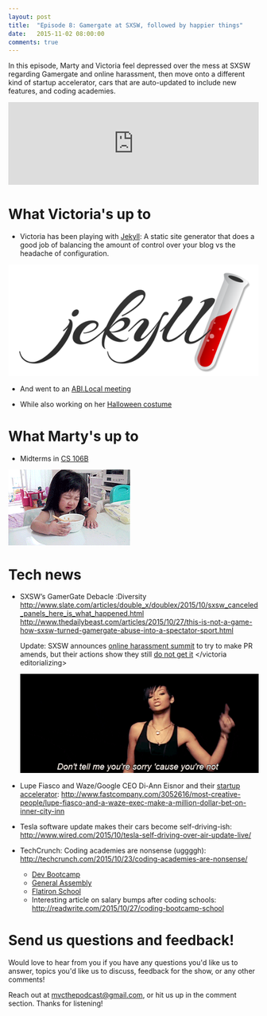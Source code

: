 ```yaml
---
layout: post
title:  "Episode 8: Gamergate at SXSW, followed by happier things"
date:   2015-11-02 08:00:00
comments: true
---
```


In this episode, Marty and Victoria feel depressed over the mess at SXSW regarding Gamergate and online harassment, then move onto a different kind of startup accelerator, cars that are auto-updated to include new features, and coding academies.

<iframe width="100%" height="166" scrolling="no" frameborder="no" src="https://w.soundcloud.com/player/?url=https%3A//api.soundcloud.com/tracks/231191838&amp;color=ff5500&amp;auto_play=false&amp;hide_related=false&amp;show_comments=true&amp;show_user=true&amp;show_reposts=false"></iframe>

# What Victoria's up to

- Victoria has been playing with [Jekyll](https://jekyllrb.com/): A static site generator that does a good job of balancing the amount of control over your blog vs the headache of configuration.

![Jekyll logo](/assets/jekyll.png)

- And went to an [ABI.Local meeting](http://local.anitaborg.org/)

- While also working on her [Halloween costume](https://instagram.com/p/9dwToDQ_8d/)

# What Marty's up to

- Midterms in [CS 106B](http://web.stanford.edu/class/cs106b/)

![midterms](/assets/cryingwhileeating.gif)

# Tech news

- SXSW’s GamerGate Debacle :Diversity <http://www.slate.com/articles/double_x/doublex/2015/10/sxsw_canceled_panels_here_is_what_happened.html> <http://www.thedailybeast.com/articles/2015/10/27/this-is-not-a-game-how-sxsw-turned-gamergate-abuse-into-a-spectator-sport.html>

  Update: SXSW announces [online harassment summit](http://www.sxsw.com/news/2015/sxsw-announces-march-12-online-harassment-summit) to try to make PR amends, but their actions show they still [do not get it](http://recode.net/2015/10/30/sxsw-bungles-announcement-of-online-harassment-summit-and-panelists-are-pulling-out/)  &lt;/victoria editorializing&gt;

  ![not sorry](/assets/rihanna-not-sorry.gif)

-  Lupe Fiasco and Waze/Google CEO Di-Ann Eisnor and their [startup accelerator](http://www.start.fund/): <http://www.fastcompany.com/3052616/most-creative-people/lupe-fiasco-and-a-waze-exec-make-a-million-dollar-bet-on-inner-city-inn> 

- Tesla software update makes their cars become self-driving-ish: <http://www.wired.com/2015/10/tesla-self-driving-over-air-update-live/>

- TechCrunch: Coding academies are nonsense (uggggh): <http://techcrunch.com/2015/10/23/coding-academies-are-nonsense/>
  - [Dev Bootcamp](http://devbootcamp.com/)
  - [General Assembly](https://generalassemb.ly)
  - [Flatiron School](http://flatironschool.com/)
  - Interesting article on salary bumps after coding schools: <http://readwrite.com/2015/10/27/coding-bootcamp-school>

# Send us questions and feedback!

Would love to hear from you if you have any questions you'd like us to answer, topics you'd like us to discuss, feedback for the show, or any other comments! 

Reach out at <mvcthepodcast@gmail.com>, or hit us up in the comment section. Thanks for listening!
